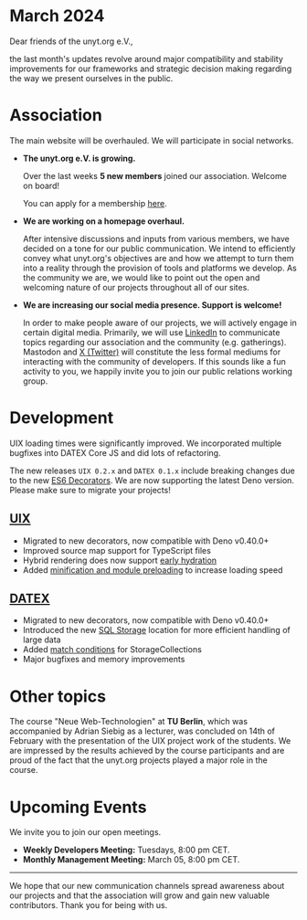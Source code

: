 # March 2024

Dear friends of the unyt.org e.V.,

the last month's updates revolve around major compatibility and stability improvements for our frameworks and strategic decision making regarding the way we present ourselves in the public.

# Association
The main website will be overhauled. We will participate in social networks. 

- **The unyt.org e.V. is growing.**
  
	Over the last weeks **5 new members** joined our association. Welcome on board!

	You can apply for a membership [here](https://unyt.org/join).


- **We are working on a homepage overhaul.**

	After intensive discussions and inputs from various members, we have decided on a tone for our public communication. We intend to efficiently convey what unyt.org's objectives are and how we attempt to turn them into a reality through the provision of tools and platforms we develop. As the community we are, we would like to point out the open and welcoming nature of our projects throughout all of our sites.

- **We are increasing our social media presence. Support is welcome!**

	In order to make people aware of our projects, we will actively engage in certain digital media. Primarily, we will use [LinkedIn](https://linkedin.com/company/unyt-org) to communicate topics regarding our association and the community (e.g. gatherings). Mastodon and [X (Twitter)](https://unyt.org/twitter) will constitute the less formal mediums for interacting with the community of developers. If this sounds like a fun activity to you, we happily invite you to join our public relations working group.

# Development
UIX loading times were significantly improved. We incorporated multiple bugfixes into DATEX Core JS and did lots of refactoring.

The new releases `UIX 0.2.x` and `DATEX 0.1.x` include breaking changes due to the new [ES6 Decorators](https://devblogs.microsoft.com/typescript/announcing-typescript-5-0/#decorators). We are now supporting the latest Deno version. Please make sure to migrate your projects!

## [UIX](https://github.com/unyt-org/uix/pulls?q=is:closed%20created:%3E=2024-02-01)
* Migrated to new decorators, now compatible with Deno v0.40.0+
* Improved source map support for TypeScript files
* Hybrid rendering does now support [early hydration](https://docs.unyt.org/manual/uix/rendering-methods#hybrid-rendering)
* Added [minification and module preloading](https://github.com/unyt-org/uix/issues/102) to increase loading speed

## [DATEX](https://github.com/unyt-org/datex-core-js-legacy/pulls?q=is:closed%20created:%3E=2024-02-01)
* Migrated to new decorators, now compatible with Deno v0.40.0+
* Introduced the new [SQL Storage](https://github.com/unyt-org/datex-core-js-legacy/pull/90) location for more efficient handling of large data
* Added [match conditions](https://docs.unyt.org/manual/datex/storage-collections#match-conditions) for StorageCollections
* Major bugfixes and memory improvements

# Other topics
The course "Neue Web-Technologien" at **TU Berlin**, which was accompanied by Adrian Siebig as a lecturer, was concluded on 14th of February with the presentation of the UIX project work of the students. We are impressed by the results achieved by the course participants and are proud of the fact that the unyt.org projects played a major role in the course.

# Upcoming Events 

We invite you to join our open meetings.

* **Weekly Developers Meeting:** Tuesdays, 8:00 pm CET.
* **Monthly Management Meeting:** March 05, 8:00 pm CET.

----------------

We hope that our new communication channels spread awareness about our projects and that the association will grow and gain new valuable contributors. Thank you for being with us.

